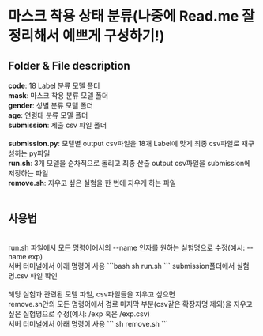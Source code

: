 # 마스크 착용 상태 분류(나중에 Read.me 잘 정리해서 예쁘게 구성하기!)

## Folder & File description
**code**: 18 Label 분류 모델 폴더<br>
**mask**: 마스크 착용 분류 모델 폴더<br>
**gender**: 성별 분류 모델 폴더<br>
**age**: 연령대 분류 모델 폴더<br>
**submission**: 제출 csv 파일 폴더<br>
<br>
**submission.py**: 모델별 output csv파일을 18개 Label에 맞게 최종 csv파일로 재구성하는 py파일<br>
**run.sh**: 3개 모델을 순차적으로 돌리고 최종 산출 output csv파일을 submission에 저장하는 파일<br>
**remove.sh**: 지우고 싶은 실험을 한 번에 지우게 하는 파일<br>
<br>
## 사용법
<br>
run.sh 파일에서 모든 명령어에서의 --name 인자를 원하는 실험명으로 수정(예시: --name exp)<br>
서버 터미널에서 아래 명령어 사용
```bash
sh run.sh
```
submission폴더에서 실험명.csv 파일 확인<br>
<br>
해당 실험과 관련된 모델 파일, csv파일들을 지우고 싶으면<br>
remove.sh안의 모든 명령어에서 경로 마지막 부분(csv같은 확장자명 제외)을 지우고 싶은 실험명으로 수정(예시: /exp 혹은 /exp.csv)<br>
서버 터미널에서 아래 명령어 사용
```
sh remove.sh
```
<br>
<br>
